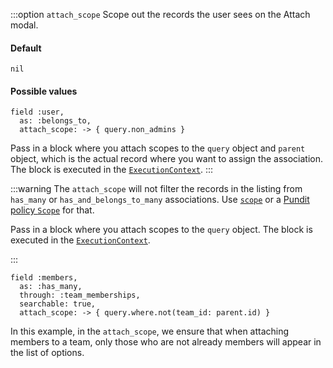:::option `attach_scope`
Scope out the records the user sees on the Attach modal.

#### Default

`nil`

#### Possible values

```ruby{3}
field :user,
  as: :belongs_to,
  attach_scope: -> { query.non_admins }
```


Pass in a block where you attach scopes to the `query` object and `parent` object, which is the actual record where you want to assign the association. The block is executed in the [`ExecutionContext`](./../execution-context).
:::

:::warning
The `attach_scope` will not filter the records in the listing from `has_many` or `has_and_belongs_to_many` associations.
Use [`scope`](#scope) or a [Pundit policy `Scope`](./../authorization#scopes) for that.

Pass in a block where you attach scopes to the `query` object. The block is executed in the [`ExecutionContext`](./../execution-context).

:::

```ruby{3}
field :members,
  as: :has_many,
  through: :team_memberships,
  searchable: true,
  attach_scope: -> { query.where.not(team_id: parent.id) }
  ```
In this example, in the `attach_scope`, we ensure that when attaching members to a team, only those who are not already members will appear in the list of options.

